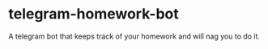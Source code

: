 # telegram-homework-bot
A telegram bot that keeps track of your homework and will nag you to do it.
